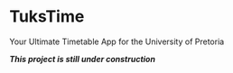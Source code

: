 # TuksTime
Your Ultimate Timetable App for the University of Pretoria

***This project is still under construction***
